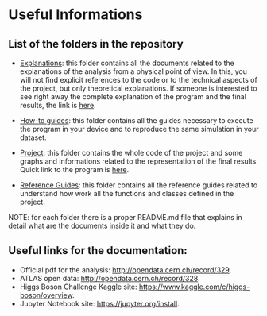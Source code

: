 # Useful Informations
 
## List of the folders in the repository

- [Explanations](https://github.com/JustWhit3/Software_and_Computing_program/tree/master/Explanations): this folder contains all the documents related to the explanations of the analysis from a physical point of
view. In this, you will not find explicit references to the code or to the technical aspects of the project, but only theoretical explanations. If someone is interested to see right away the complete explanation of the program and the final results, the link is [here](https://github.com/JustWhit3/Software_and_Computing_program/blob/master/Explanations/What_my_program_does.md).

- [How-to guides](https://github.com/JustWhit3/Software_and_Computing_program/tree/master/How-to%20guides): this folder contains all the guides necessary to execute the program in your device and to reproduce the same simulation in your dataset.

- [Project](https://github.com/JustWhit3/Software_and_Computing_program/tree/master/Project): this folder contains the whole code of the project and some graphs and informations related to the representation of the final results. Quick link to the program is [here](https://github.com/JustWhit3/Software_and_Computing_program/blob/master/Project/Program.ipynb).

- [Reference Guides](https://github.com/JustWhit3/Software_and_Computing_program/tree/master/Reference%20guides): this folder contains all the reference guides related to understand how work all the functions and classes defined in the project.

NOTE: for each folder there is a proper README.md file that explains in detail what are the documents inside it and what they do.

## Useful links for the documentation:

+ Official pdf for the analysis: http://opendata.cern.ch/record/329.
+ ATLAS open data: http://opendata.cern.ch/record/328.
+ Higgs Boson Challenge Kaggle site: https://www.kaggle.com/c/higgs-boson/overview.
+ Jupyter Notebook site: https://jupyter.org/install.
